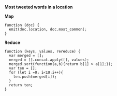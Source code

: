 **Most tweeted words in a location**

**Map**
```
function (doc) {
  emit(doc.location, doc.most_common);
}
```

**Reduce**
```
function (keys, values, rereduce) {
  var merged = [];
  merged = [].concat.apply([], values);  
  merged.sort(function(a,b){return b[1] > a[1];});
  var ten = [];
  for (let i =0; i<10;i++){
    ten.push(merged[i]);
  }
  return ten;
}
```
